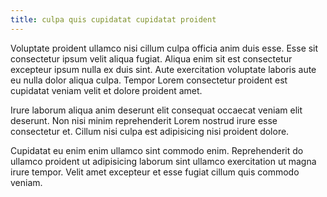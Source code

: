 ```yaml
---
title: culpa quis cupidatat cupidatat proident
---
```


Voluptate proident ullamco nisi cillum culpa officia anim duis esse. Esse sit consectetur ipsum velit aliqua fugiat. Aliqua enim sit est consectetur excepteur ipsum nulla ex duis sint. Aute exercitation voluptate laboris aute eu nulla dolor aliqua culpa. Tempor Lorem consectetur proident est cupidatat veniam velit et dolore proident amet.

Irure laborum aliqua anim deserunt elit consequat occaecat veniam elit deserunt. Non nisi minim reprehenderit Lorem nostrud irure esse consectetur et. Cillum nisi culpa est adipisicing nisi proident dolore.

Cupidatat eu enim enim ullamco sint commodo enim. Reprehenderit do ullamco proident ut adipisicing laborum sint ullamco exercitation ut magna irure tempor. Velit amet excepteur et esse fugiat cillum quis commodo veniam.